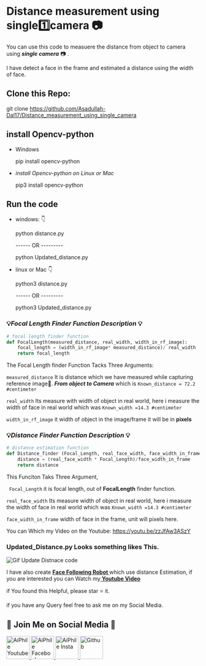 # Distance measurement using single:one:camera :camera:

You can use this code to measuere the distance from object to camera using ***single camera*** :camera: .

I have detect a face in the frame and estimated a distance using the width of face.

## Clone this Repo:
git clone https://github.com/Asadullah-Dal17/Distance_measurement_using_single_camera

## install Opencv-python 

- Windows 
  
    pip install opencv-python

- *install Opencv-python on Linux or Mac*

    pip3 install opencv-python

## Run the code
-  windows: :point_down:
  
    python distance.py

    ------ OR ---------

    python Updated_distance.py

- linux or Mac :point_down:
   
    python3 distance.py

    ------ OR ---------

    python3 Updated_distance.py



### :bulb:*Focal Length Finder Function Description* :bulb:

```python
# focal length finder function
def FocalLength(measured_distance, real_width, width_in_rf_image):
    focal_length = (width_in_rf_image* measured_distance)/ real_width
    return focal_length

```
The Focal Length finder Function Tacks Three Arguments:

```measured_distance``` It is distance which we have measured while capturing reference image:straight_ruler:. ***From object to Camera*** which is ```Known_distance = 72.2 #centimeter```  


```real_width``` Its measure with width of object in real world, here i measure the width of face in real world which was ```Known_width =14.3 #centimeter```  

```width_in_rf_image``` it width of object in the image/frame it will be in **pixels**


### :bulb:*Distance Finder Function Description* :bulb:

```python
# distance estimation function
def Distance_finder (Focal_Length, real_face_width, face_width_in_frame):
    distance = (real_face_width * Focal_Length)/face_width_in_frame
    return distance

```
This Funciton Taks Three Argument, 

``` Focal_Length``` it is focal length, out of **FocalLength** finder function.

```real_face_width``` Its measure width of object in real world, here i measure the width of face in real world which was ```Known_width =14.3 #centimeter```  

```face_width_in_frame``` width of face in the frame, unit will pixels here.


You can Which my Video on the Youtube: https://youtu.be/zzJfAw3ASzY



### Updated_Distance.py Looks something likes This.


<img alt="Gif Update Distnace code " src="Ouput_Updated_distance.gif">


I have also create  <a href ="https://github.com/Asadullah-Dal17/Face-Following-Robot-using-Distance-Estimation"> <strong>Face Following Robot </strong> </a> which use distance Estimation, if you are interested you can Watch my<a href ="https://youtu.be/5FSOZe96kNg"> <strong>Youtube Video</strong>  </a> 


if You found this Helpful, please star :star: it.

if you have any Query feel free to ask me on my Social Media.
## :green_heart: Join Me on Social Media :green_heart:


<a href="https://www.youtube.com/c/aiphile"> <img alt="AiPhile Youtube" src="icons/youtub-icon.svg"  width="60" height="60">
</a>
<a href="https://www.facebook.com/AIPhile17">
<img alt="AiPhile Facebook" src="icons/facebook-icon.svg"  width="60" height="60">
</a>
<a href="https://www.instagram.com/aiphile17/"> <img alt="AiPhile Insta" src="icons/instagram-icon.svg"  width="60" height="60">
</a>
<a href="https://github.com/Asadullah-Dal17"> <img alt="Github" src="icons/github-icon.svg"  width="60" height="60">
</a>

